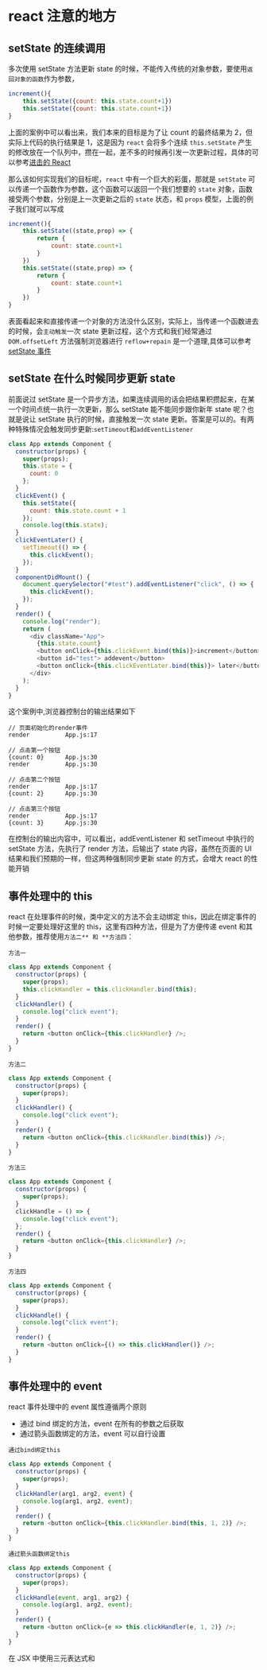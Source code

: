 # react 注意的地方

## setState 的连续调用

多次使用 setState 方法更新 state 的时候，不能传入传统的对象参数，要使用`返回对象的函数`作为参数，

```js
increment(){
    this.setState({count: this.state.count+1})
    this.setState({count: this.state.count+1})
}
```

上面的案例中可以看出来，我们本来的目标是为了让 count 的最终结果为 2，但实际上代码的执行结果是 1，这是因为 `react` 会将多个连续 `this.setState` 产生的修改放在一个队列中，攒在一起，差不多的时候再引发一次更新过程，具体的可以参考[进击的 React](https://zhuanlan.zhihu.com/p/25954470)

那么该如何实现我们的目标呢，`react` 中有一个巨大的彩蛋，那就是 `setState` 可以传递一个函数作为参数，这个函数可以返回一个我们想要的 `state` 对象，函数接受两个参数，分别是上一次更新之后的 `state` 状态，和 `props` 模型，上面的例子我们就可以写成

```js
increment(){
    this.setState((state,prop) => {
        return {
            count: state.count+1
        }
    })
    this.setState((state,prop) => {
        return {
            count: state.count+1
        }
    })
}
```

表面看起来和直接传递一个对象的方法没什么区别，实际上，当传递一个函数进去的时候，会`主动触发`一次 state 更新过程，这个方式和我们经常通过 `DOM.offsetLeft` 方法强制浏览器进行 `reflow+repain` 是一个道理,具体可以参考[setState 事件](https://doc.react-china.org/docs/react-component.html#setstate)

## setState 在什么时候同步更新 state

前面说过 setState 是一个异步方法，如果连续调用的话会把结果积攒起来，在某一个时间点统一执行一次更新，那么 setState 能不能同步跟你新年 state 呢？也就是说让 setState 执行的时候，直接触发一次 state 更新。答案是可以的。有两种特殊情况会触发同步更新:`setTimeout`和`addEventListener`

```js
class App extends Component {
  constructor(props) {
    super(props);
    this.state = {
      count: 0
    };
  }
  clickEvent() {
    this.setState({
      count: this.state.count + 1
    });
    console.log(this.state);
  }
  clickEventLater() {
    setTimeout(() => {
      this.clickEvent();
    });
  }
  componentDidMount() {
    document.querySelector("#test").addEventListener("click", () => {
      this.clickEvent();
    });
  }
  render() {
    console.log("render");
    return (
      <div className="App">
        {this.state.count}
        <button onClick={this.clickEvent.bind(this)}>increment</button>
        <button id="test"> addevent</button>
        <button onClick={this.clickEventLater.bind(this)}> later</button>
      </div>
    );
  }
}
```

这个案例中,浏览器控制台的输出结果如下

```
// 页面初始化的render事件
render          App.js:17

// 点击第一个按钮
{count: 0}      App.js:30
render          App.js:30

// 点击第二个按钮
render          App.js:17
{count: 2}      App.js:30

// 点击第三个按钮
render          App.js:17
{count: 3}      App.js:30
```

在控制台的输出内容中，可以看出，addEventListener 和 setTimeout 中执行的 setState 方法，先执行了 render 方法，后输出了 state 内容，虽然在页面的 UI 结果和我们预期的一样，但这两种强制同步更新 state 的方式，会增大 react 的性能开销

## 事件处理中的 this

react 在处理事件的时候，类中定义的方法不会主动绑定 this，因此在绑定事件的时候一定要处理好这里的 this，这里有四种方法，但是为了方便传递 event 和其他参数，推荐使用`方法二** 和 **方法四`：

`方法一`

```js
class App extends Component {
  constructor(props) {
    super(props);
    this.clickHandler = this.clickHandler.bind(this);
  }
  clickHandler() {
    console.log("click event");
  }
  render() {
    return <button onClick={this.clickHandler} />;
  }
}
```

`方法二`

```js
class App extends Component {
  constructor(props) {
    super(props);
  }
  clickHandler() {
    console.log("click event");
  }
  render() {
    return <button onClick={this.clickHandler.bind(this)} />;
  }
}
```

`方法三`

```js
class App extends Component {
  constructor(props) {
    super(props);
  }
  clickHandle = () => {
    console.log("click event");
  };
  render() {
    return <button onClick={this.clickHandler} />;
  }
}
```

`方法四`

```js
class App extends Component {
  constructor(props) {
    super(props);
  }
  clickHandle() {
    console.log("click event");
  }
  render() {
    return <button onClick={() => this.clickHandler()} />;
  }
}
```

## 事件处理中的 event

react 事件处理中的 event 属性遵循两个原则

* 通过 bind 绑定的方法，event 在所有的参数之后获取
* 通过箭头函数绑定的方法，event 可以自行设置

`通过bind绑定this`

```js
class App extends Component {
  constructor(props) {
    super(props);
  }
  clickHandler(arg1, arg2, event) {
    console.log(arg1, arg2, event);
  }
  render() {
    return <button onClick={this.clickHandler.bind(this, 1, 2)} />;
  }
}
```

`通过箭头函数绑定this`

```js
class App extends Component {
  constructor(props) {
    super(props);
  }
  clickHandle(event, arg1, arg2) {
    console.log(arg1, arg2, event);
  }
  render() {
    return <button onClick={e => this.clickHandler(e, 1, 2)} />;
  }
}
```

在 JSX 中使用三元表达式和

